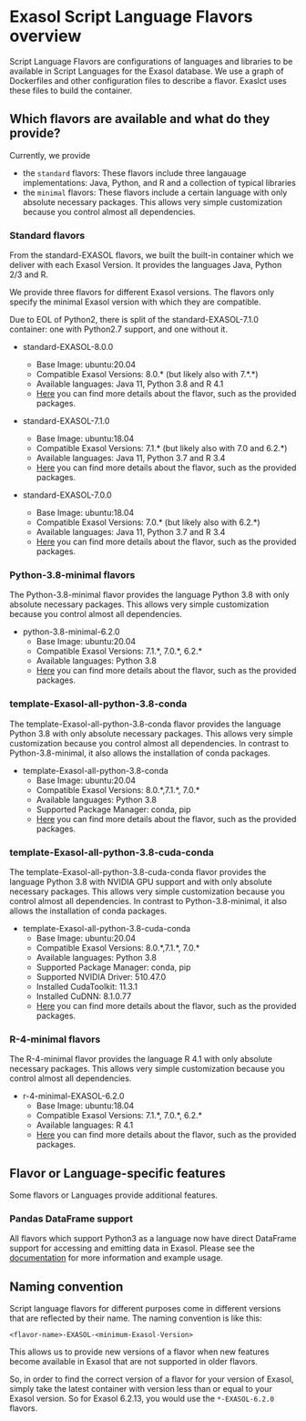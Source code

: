 # Exasol Script Language Flavors overview

Script Language Flavors are configurations of languages and libraries to be available in Script Languages for the Exasol database. We use a graph of Dockerfiles and other configuration files to describe a flavor. Exaslct uses these files to build the container.

## Which flavors are available and what do they provide?

Currently, we provide

- the `standard` flavors: These flavors include three langauage implementations: Java, Python, and R and a collection of typical libraries
- the `minimal` flavors: These flavors include a certain language with only absolute necessary packages. This allows very simple customization because you control almost all dependencies.

### Standard flavors

From the standard-EXASOL flavors, we built the built-in container which we deliver with each Exasol Version.
It provides the languages Java, Python 2/3 and R.

We provide three flavors for different Exasol versions. The flavors only specify the minimal Exasol version with which they are compatible.

Due to EOL of Python2, there is split of the standard-EXASOL-7.1.0 container: one with Python2.7 support, and one without it.

- standard-EXASOL-8.0.0
  - Base Image: ubuntu:20.04
  - Compatible Exasol Versions: 8.0.\* (but likely also with 7.\*.\*) 
  - Available languages: Java 11, Python 3.8 and R 4.1
  - [Here](standard-EXASOL-8.0.0/FLAVOR_DESCRIPTION.md) you can find more details about the flavor, such as the provided packages.

- standard-EXASOL-7.1.0
  - Base Image: ubuntu:18.04
  - Compatible Exasol Versions: 7.1.\* (but likely also with 7.0 and 6.2.\*) 
  - Available languages: Java 11, Python 3.7 and R 3.4
  - [Here](standard-EXASOL-7.1.0/FLAVOR_DESCRIPTION.md) you can find more details about the flavor, such as the provided packages.


- standard-EXASOL-7.0.0
  - Base Image: ubuntu:18.04
  - Compatible Exasol Versions: 7.0.\* (but likely also with 6.2.\*) 
  - Available languages: Java 11, Python 3.7 and R 3.4
  - [Here](standard-EXASOL-7.0.0/FLAVOR_DESCRIPTION.md) you can find more details about the flavor, such as the provided packages.

### Python-3.8-minimal flavors

The Python-3.8-minimal flavor provides the language Python 3.8 with only absolute necessary packages. This allows very simple customization because you control almost all dependencies.

- python-3.8-minimal-6.2.0
  - Base Image: ubuntu:20.04
  - Compatible Exasol Versions: 7.1.\*, 7.0.\*, 6.2.\*
  - Available languages: Python 3.8
  - [Here](https://github.com/exasol/script-languages/tree/master/flavors/python-3.8-minimal-EXASOL-6.2.0/FLAVOR_DESCRIPTION.md) you can find more details about the flavor, such as the provided packages.

### template-Exasol-all-python-3.8-conda

The template-Exasol-all-python-3.8-conda flavor provides the language Python 3.8  with only absolute necessary packages. This allows very simple customization because you control almost all dependencies. In contrast to Python-3.8-minimal, it also allows the installation of conda packages.

- template-Exasol-all-python-3.8-conda
  - Base Image: ubuntu:20.04
  - Compatible Exasol Versions: 8.0.\*,7.1.\*, 7.0.\*
  - Available languages: Python 3.8
  - Supported Package Manager: conda, pip
  - [Here](https://github.com/exasol/script-languages/tree/master/flavors/template-Exasol-all-python-3.8-conda/FLAVOR_DESCRIPTION.md) you can find more details about the flavor, such as the provided packages.

### template-Exasol-all-python-3.8-cuda-conda

The template-Exasol-all-python-3.8-cuda-conda flavor provides the language Python 3.8 with NVIDIA GPU support and with only absolute necessary packages. This allows very simple customization because you control almost all dependencies. In contrast to Python-3.8-minimal, it also allows the installation of conda packages.

- template-Exasol-all-python-3.8-cuda-conda
  - Base Image: ubuntu:20.04
  - Compatible Exasol Versions: 8.0.\*,7.1.\*, 7.0.\*
  - Available languages: Python 3.8
  - Supported Package Manager: conda, pip
  - Supported NVIDIA Driver: 510.47.0
  - Installed CudaToolkit: 11.3.1
  - Installed CuDNN: 8.1.0.77
  - [Here](https://github.com/exasol/script-languages/tree/master/flavors/template-Exasol-all-python-3.8-cuda-conda/FLAVOR_DESCRIPTION.md) you can find more details about the flavor, such as the provided packages.

### R-4-minimal flavors

The R-4-minimal flavor provides the language R 4.1 with only absolute necessary packages. This allows very simple customization because you control almost all dependencies.

- r-4-minimal-EXASOL-6.2.0
  - Base Image: ubuntu:18.04
  - Compatible Exasol Versions: 7.1.\*, 7.0.\*, 6.2.\*
  - Available languages: R 4.1
  - [Here](r-4-minimal-EXASOL-6.2.0/FLAVOR_DESCRIPTION.md) you can find more details about the flavor, such as the provided packages.

## Flavor or Language-specific features

Some flavors or Languages provide additional features.

### Pandas DataFrame support

All flavors which support Python3 as a language now have direct DataFrame support for accessing and emitting data in Exasol. Please see the [documentation](../doc/user_guide/py_dataframe.md) for more information and example usage.

## Naming convention

Script language flavors for different purposes come in different versions that are reflected by their name.
The naming convention is like this:

`<flavor-name>-EXASOL-<minimum-Exasol-Version>`

This allows us to provide new versions of a flavor when new features become available in Exasol that are not supported in older flavors.

So, in order to find the correct version of a flavor for your version of Exasol, simply take the latest container with version less than or equal to your Exasol version. So for Exasol 6.2.13, you would use the `*-EXASOL-6.2.0` flavors.
